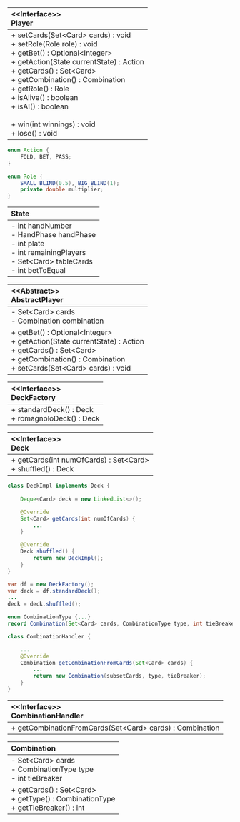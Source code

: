 | \<\<Interface\>\> <br>Player                                                                                                                                                                                                                                                                                                                     |
| :----------------------------------------------------------------------------------------------------------------------------------------------------------------------------------------------------------------------------------------------------------------------------------------------------------------------------------------------- |
| + setCards(Set\<Card\> cards) : void<br>+ setRole(Role role) : void<br>+ getBet() : Optional\<Integer\> <br>+ getAction(State currentState) : Action<br>+ getCards() : Set\<Card\><br>+ getCombination() : Combination<br>+ getRole() : Role<br>+ isAlive() : boolean<br>+ isAI() : boolean<br><br>+ win(int winnings) : void<br>+ lose() : void |
```java
enum Action {
	FOLD, BET, PASS;
}

enum Role {
	SMALL_BLIND(0.5), BIG_BLIND(1);
	private double multiplier;
}
```

| State                                                                                                                            |
| :------------------------------------------------------------------------------------------------------------------------------- |
| - int handNumber<br>- HandPhase handPhase<br>- int plate<br>- int remainingPlayers<br>- Set\<Card\> tableCards<br>- int betToEqual |

| \<\<Abstract\>\> <br>AbstractPlayer                                                                                                                                                     |
| :-------------------------------------------------------------------------------------------------------------------------------------------------------------------------------------- |
| - Set\<Card\> cards<br>- Combination combination                                                                                                                                        |
| + getBet() : Optional\<Integer\> <br>+ getAction(State currentState) : Action<br>+ getCards() : Set\<Card\><br>+ getCombination() : Combination<br>+ setCards(Set\<Card\> cards) : void |

| \<\<Interface\>\><br>DeckFactory                    |
| :-------------------------------------------------- |
| + standardDeck() : Deck<br>+ romagnoloDeck() : Deck |

| \<\<Interface\>\><br>Deck                                       |
| :-------------------------------------------------------------- |
| + getCards(int numOfCards) : Set\<Card\><br>+ shuffled() : Deck |

```java
class DeckImpl implements Deck {
	
	Deque<Card> deck = new LinkedList<>();

	@Override
	Set<Card> getCards(int numOfCards) {
		...
	}

	@Override
	Deck shuffled() {
		return new DeckImpl();
	}
}

var df = new DeckFactory();
var deck = df.standardDeck();
...
deck = deck.shuffled();

```

```java
enum CombinationType {...}
record Combination(Set<Card> cards, CombinationType type, int tieBreaker);

class CombinationHandler {

	...
	@Override
	Combination getCombinationFromCards(Set<Card> cards) {
		...
		return new Combination(subsetCards, type, tieBreaker);
	}
}
```


| \<\<Interface\>\><br>CombinationHandler                    |
| :--------------------------------------------------------- |
| + getCombinationFromCards(Set\<Card\> cards) : Combination |

| Combination                                                                            |
| :------------------------------------------------------------------------------------- |
| - Set\<Card\> cards<br>- CombinationType type<br>- int tieBreaker                      |
| + getCards() : Set\<Card\><br>+ getType() : CombinationType<br>+ getTieBreaker() : int |
